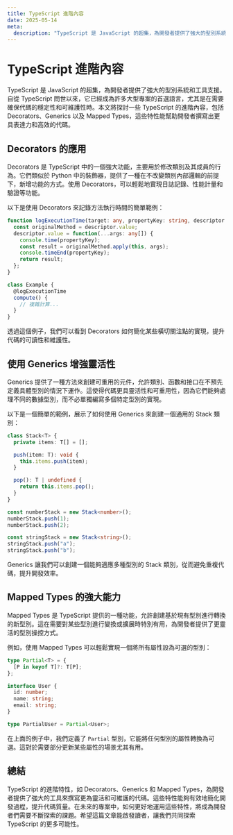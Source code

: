 ```yaml
---
title: TypeScript 進階內容
date: 2025-05-14
meta:
  description: "TypeScript 是 JavaScript 的超集，為開發者提供了強大的型別系統和工具支援。自從 TypeScript 問世以來，它已經成為許多大型專案的首選語言，尤其是在需要確保代碼的穩定性和可維護性時。本文將探討一些 TypeScript 的進階內容，包括 Decorators、Generics 以及 Mapped Types，這些特性能幫助開發者撰寫出更具表達力和高效的代碼。"
---
```


# TypeScript 進階內容

TypeScript 是 JavaScript 的超集，為開發者提供了強大的型別系統和工具支援。自從 TypeScript 問世以來，它已經成為許多大型專案的首選語言，尤其是在需要確保代碼的穩定性和可維護性時。本文將探討一些 TypeScript 的進階內容，包括 Decorators、Generics 以及 Mapped Types，這些特性能幫助開發者撰寫出更具表達力和高效的代碼。

## Decorators 的應用

Decorators 是 TypeScript 中的一個強大功能，主要用於修改類別及其成員的行為。它們類似於 Python 中的裝飾器，提供了一種在不改變類別內部邏輯的前提下，新增功能的方式。使用 Decorators，可以輕鬆地實現日誌記錄、性能計量和驗證等功能。

以下是使用 Decorators 來記錄方法執行時間的簡單範例：

```typescript
function logExecutionTime(target: any, propertyKey: string, descriptor: PropertyDescriptor) {
  const originalMethod = descriptor.value;
  descriptor.value = function(...args: any[]) {
    console.time(propertyKey);
    const result = originalMethod.apply(this, args);
    console.timeEnd(propertyKey);
    return result;
  };
}

class Example {
  @logExecutionTime
  compute() {
    // 複雜計算...
  }
}
```

透過這個例子，我們可以看到 Decorators 如何簡化某些橫切關注點的實現，提升代碼的可讀性和維護性。

## 使用 Generics 增強靈活性

Generics 提供了一種方法來創建可重用的元件，允許類別、函數和接口在不預先定義具體型別的情況下運作。這使得代碼更具靈活性和可重用性，因為它們能夠處理不同的數據型別，而不必單獨編寫多個特定型別的實現。

以下是一個簡單的範例，展示了如何使用 Generics 來創建一個通用的 Stack 類別：

```typescript
class Stack<T> {
  private items: T[] = [];

  push(item: T): void {
    this.items.push(item);
  }

  pop(): T | undefined {
    return this.items.pop();
  }
}

const numberStack = new Stack<number>();
numberStack.push(1);
numberStack.push(2);

const stringStack = new Stack<string>();
stringStack.push("a");
stringStack.push("b");
```

Generics 讓我們可以創建一個能夠適應多種型別的 Stack 類別，從而避免重複代碼，提升開發效率。

## Mapped Types 的強大能力

Mapped Types 是 TypeScript 提供的一種功能，允許創建基於現有型別進行轉換的新型別。這在需要對某些型別進行變換或擴展時特別有用，為開發者提供了更靈活的型別操控方式。

例如，使用 Mapped Types 可以輕鬆實現一個將所有屬性設為可選的型別：

```typescript
type Partial<T> = {
  [P in keyof T]?: T[P];
};

interface User {
  id: number;
  name: string;
  email: string;
}

type PartialUser = Partial<User>;
```

在上面的例子中，我們定義了 `Partial` 型別，它能將任何型別的屬性轉換為可選。這對於需要部分更新某些屬性的場景尤其有用。

## 總結

TypeScript 的進階特性，如 Decorators、Generics 和 Mapped Types，為開發者提供了強大的工具來撰寫更為靈活和可維護的代碼。這些特性能夠有效地簡化開發過程，提升代碼質量。在未來的專案中，如何更好地運用這些特性，將成為開發者們需要不斷探索的課題。希望這篇文章能啟發讀者，讓我們共同探索 TypeScript 的更多可能性。